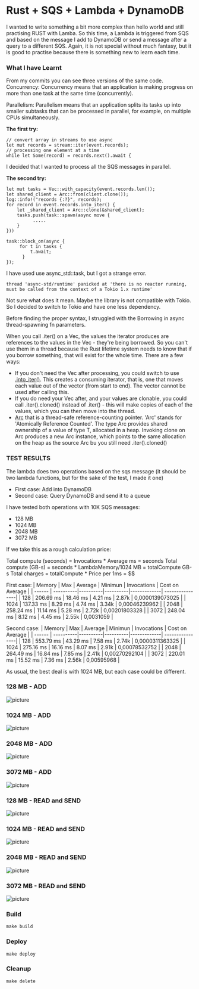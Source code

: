 # Rust + SQS + Lambda + DynamoDB

I wanted to write something a bit more complex than hello world and still practising RUST with Lamba. So this time, a Lambda is triggered from SQS and based on the message I add to DynamoDB or send a message after a query to a different SQS.
Again, it is not special without much fantasy, but it is good to practise because there is something new to learn each time. 

### What I have Learnt ###


From my commits you can see three versions of the same code.
Concurrency:
Concurrency means that an application is making progress on more than one task at the same time (concurrently).

Parallelism:
Parallelism means that an application splits its tasks up into smaller subtasks that can be processed in parallel, for example, on multiple CPUs simultaneously.

**The first try:**
```
// convert array in streams to use async
let mut records = stream::iter(event.records); 
// processing one element at a time
while let Some(record) = records.next().await {
```
I decided that I wanted to process all the SQS messages in parallel.

**The second try:**
```
let mut tasks = Vec::with_capacity(event.records.len());
let shared_client = Arc::from(client.clone());
log::info!("records {:?}", records);
for record in event.records.into_iter() {
    let _shared_client = Arc::clone(&shared_client);
    tasks.push(task::spawn(async move {
          .....
    }
}))

task::block_on(async {
     for t in tasks {
         t.await; 
      }
});
```
I have used use async_std::task, but I got a strange error.
``` 
thread 'async-std/runtime' panicked at 'there is no reactor running, must be called from the context of a Tokio 1.x runtime'
```
Not sure what does it mean. Maybe the library is not compatible with Tokio. So I decided to switch to Tokio and have one less dependency.

Before finding the proper syntax, I  struggled with the
Borrowing in async thread-spawning fn parameters.

When you call .iter() on a Vec, the values the iterator produces are references to the values in the Vec - they're being borrowed. So you can't use them in a thread because the Rust lifetime system needs to know that if you borrow something, that will exist for the whole time. 
There are a few ways:

* If you don't need the Vec after processing, you could switch to use [.into_iter()](https://doc.rust-lang.org/std/iter/trait.IntoIterator.html#tymethod.into_iter). This creates a consuming iterator, that is, one that moves each value out of the vector (from start to end). The vector cannot be used after calling this.
* If you do need your Vec after, and your values are clonable, you could call .iter().cloned() instead of .iter() - this will make copies of each of the values, which you can then move into the thread.
* [Arc<T>](https://doc.rust-lang.org/std/sync/struct.Arc.html) that is a thread-safe reference-counting pointer. 'Arc' stands for 'Atomically Reference Counted'. The type Arc<T> provides shared ownership of a value of type T, allocated in a heap. Invoking clone on Arc produces a new Arc instance, which points to the same allocation on the heap as the source Arc bu you still need .iter().cloned()

### TEST RESULTS ###

The lambda does two operations based on the sqs message (it should be two lambda functions, but for the sake of the test, I made it one)

* First case:  Add into DynamoDB
* Second case: Query DynamoDB and send it to a queue

I have tested both operations with 10K SQS messages:

* 128 MB
* 1024 MB
* 2048 MB
* 3072 MB

If we take this as a rough calculation price:

Total compute (seconds) = Invocations * Average ms =  seconds
Total compute (GB-s) = seconds * LambdaMemory/1024 MB = totalCompute GB-s
Total charges = totalCompute * 	Price per 1ms = $$

First case:
| Memory | Max       | Average  | Minimun  | Invocations | Cost on Average |
| ------ | ----------|----------|----------|-------------| ----------------|
| 128    | 206.69 ms | 18.46 ms | 4.21 ms  | 2.87k       | 0,0000139073025 |
| 1024   | 137.33 ms | 8.29 ms  | 4.74 ms  | 3.34k       | 0,00046239962   |
| 2048   | 258.24 ms | 11.14 ms | 5.28 ms  | 2.72k       | 0,00201803328   |
| 3072   | 248.04 ms | 8.12 ms  | 4.45 ms  | 2.55k       | 0,0031059       |

Second case:
| Memory | Max       | Average  | Minimun  | Invocations | Cost on Average |
| ------ | ----------|----------|----------|-------------| ----------------|
| 128    | 553.79 ms | 43.29 ms | 7.58 ms  | 2.74k       | 0,0000311363325 |
| 1024   | 275.16 ms | 16.16 ms | 8.07 ms  | 2.91k       | 0,00078532752   |
| 2048   | 264.49 ms | 16.84 ms | 7.85 ms  | 2.41k       | 0,00270292104   |
| 3072   | 220.01 ms | 15.52 ms | 7.36 ms  | 2.56k       | 0,00595968      |

As usual, the best deal is with 1024 MB, but each case could be different.

### 128 MB - ADD ###
![picture](https://github.com/ymwjbxxq/rust_sqs/blob/main/readme/add-128.png)

### 1024 MB - ADD ###
![picture](https://github.com/ymwjbxxq/rust_sqs/blob/main/readme/add-1024.png)

### 2048 MB - ADD ###
![picture](https://github.com/ymwjbxxq/rust_sqs/blob/main/readme/add-2048.png)

### 3072 MB - ADD ###
![picture](https://github.com/ymwjbxxq/rust_sqs/blob/main/readme/add-3072.png)

### 128 MB - READ and SEND ###
![picture](https://github.com/ymwjbxxq/rust_sqs/blob/main/readme/read_and_send-128.png)

### 1024 MB - READ and SEND ###
![picture](https://github.com/ymwjbxxq/rust_sqs/blob/main/readme/read_and_send-1024.png)

### 2048 MB - READ and SEND ###
![picture](https://github.com/ymwjbxxq/rust_sqs/blob/main/readme/read_and_send-2048.png)

### 3072 MB - READ and SEND ###
![picture](https://github.com/ymwjbxxq/rust_sqs/blob/main/readme/read_and_send-3072.png)

### Build ###
```
make build
```

### Deploy ###
```
make deploy
```

### Cleanup ###
```
make delete
```